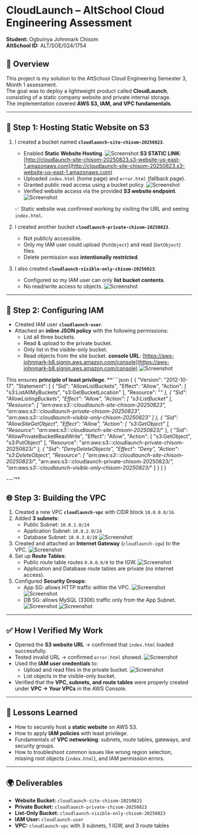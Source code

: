 # CloudLaunch – AltSchool Cloud Engineering Assessment

**Student:** Ogbuinya Johnmark Chisom  
**AltSchool ID:** ALT/SOE/024/1754

## 📌 Overview
This project is my solution to the AltSchool Cloud Engineering Semester 3, Month 1 assessment.  
The goal was to deploy a lightweight product called **CloudLaunch**, consisting of a static company website and private internal storage.  
The implementation covered **AWS S3, IAM, and VPC fundamentals**.

---

## 🚀 Step 1: Hosting Static Website on S3
1. I created a bucket named **`cloudlaunch-site-chisom-20250823`**.
   - Enabled **Static Website Hosting**.
     ![Screenshot](screenshot/Image7.png)
  **S3 STATIC LINK**: [http://cloudlaunch-site-chisom-20250823.s3-website-us-east-1.amazonaws.com](http://cloudlaunch-site-chisom-20250823.s3-website-us-east-1.amazonaws.com)
   - Uploaded `index.html` (home page) and `error.html` (fallback page).
   - Granted public read access using a bucket policy.
      ![Screenshot](screenshot/Image5.png)
   - Verified website access via the provided **S3 website endpoint**.
      ![Screenshot](screenshot/image13.png)

   ✅ Static website was confirmed working by visiting the URL and seeing `index.html`.

2. I created another bucket **`cloudlaunch-private-chisom-20250823`**.
   - Not publicly accessible.
   - Only my IAM user could upload (`PutObject`) and read (`GetObject`) files.
   - Delete permission was **intentionally restricted**.

3. I also created **`cloudlaunch-visible-only-chisom-20250823`**.
   - Configured so my IAM user can only **list bucket contents**.
   - No read/write access to objects.
     ![Screenshot](screenshot/Image6.png)

---

## 🔑 Step 2: Configuring IAM
- Created IAM user **`cloudlaunch-user`**.
- Attached an **inline JSON policy** with the following permissions:
  - List all three buckets.
  - Read & upload to the private bucket.
  - Only list in the visible-only bucket.
  - Read objects from the site bucket.
   **console URL**: [https://aws-johnmark-b8.signin.aws.amazon.com/console](https://aws-johnmark-b8.signin.aws.amazon.com/console)
![Screenshot](screenshot/Image9.png)

This ensures **principle of least privilege**.
**'```json
{
	{
  "Version": "2012-10-17",
  "Statement": [
    {
      "Sid": "AllowListBuckets",
      "Effect": "Allow",
      "Action": [
        "s3:ListAllMyBuckets",
        "s3:GetBucketLocation"
      ],
      "Resource": "*"
    },
    {
      "Sid": "AllowListingBuckets",
      "Effect": "Allow",
      "Action": [
        "s3:ListBucket"
      ],
      "Resource": [
        "arn:aws:s3:::cloudlaunch-site-chisom-20250823",
        "arn:aws:s3:::cloudlaunch-private-chisom-20250823",
        "arn:aws:s3:::cloudlaunch-visible-only-chisom-20250823"
      ]
    },
    {
      "Sid": "AllowSiteGetObject",
      "Effect": "Allow",
      "Action": [
        "s3:GetObject"
      ],
      "Resource": "arn:aws:s3:::cloudlaunch-site-chisom-20250823/*"
    },
    {
      "Sid": "AllowPrivateBucketReadWrite",
      "Effect": "Allow",
      "Action": [
        "s3:GetObject",
        "s3:PutObject"
      ],
      "Resource": "arn:aws:s3:::cloudlaunch-private-chisom-20250823/*"
    },
    {
      "Sid": "DenyDeleteObjects",
      "Effect": "Deny",
      "Action": "s3:DeleteObject",
      "Resource": [
        "arn:aws:s3:::cloudlaunch-site-chisom-20250823/*",
        "arn:aws:s3:::cloudlaunch-private-chisom-20250823/*",
        "arn:aws:s3:::cloudlaunch-visible-only-chisom-20250823/*"
      ]
    }
  ]
}


---'**

## 🌐 Step 3: Building the VPC
1. Created a new VPC **`cloudlaunch-vpc`** with CIDR block `10.0.0.0/16`.
2. Added **3 subnets**:
   - Public Subnet: `10.0.1.0/24`
   - Application Subnet: `10.0.2.0/24`
   - Database Subnet: `10.0.3.0/28`
     ![Screenshot](screenshot/VPCCREATION.png)
3. Created and attached an **Internet Gateway** (`cloudlaunch-igw`) to the VPC.
    ![Screenshot](screenshot/Image16.png)
4. Set up **Route Tables**:
   - Public route table routes `0.0.0.0/0` to the IGW.
      ![Screenshot](screenshot/Image21.png)
   - Application and Database route tables are private (no internet access).
5. Configured **Security Groups**:
   - App SG: allows HTTP traffic within the VPC.
      ![Screenshot](screenshot/Image22.png)
      ![Screenshot](screenshot/Image23.png)
   - DB SG: allows MySQL (3306) traffic only from the App Subnet.
      ![Screenshot](screenshot/Image24.png)
      ![Screenshot](screenshot/Image25.png)

---

## ✅ How I Verified My Work
- Opened the **S3 website URL** → confirmed that `index.html` loaded successfully.
- Tested invalid URL → confirmed `error.html` showed.
  ![Screenshot](screenshot/Image8.png)
- Used the **IAM user credentials** to:
  - Upload and read files in the private bucket.
     ![Screenshot](screenshot/image14.png)
  - List objects in the visible-only bucket.
- Verified that the **VPC, subnets, and route tables** were properly created under **VPC → Your VPCs** in the AWS Console.

---

## 📖 Lessons Learned
- How to securely host a **static website** on AWS S3.
- How to apply **IAM policies** with least privilege.
- Fundamentals of **VPC networking**: subnets, route tables, gateways, and security groups.
- How to troubleshoot common issues like wrong region selection, missing root objects (`index.html`), and IAM permission errors.

---

## 🌍 Deliverables
- **Website Bucket:** `cloudlaunch-site-chisom-20250823`
- **Private Bucket:** `cloudlaunch-private-chisom-20250823`
- **List-Only Bucket:** `cloudlaunch-visible-only-chisom-20250823`
- **IAM User:** `cloudlaunch-user`
- **VPC:** `cloudlaunch-vpc` with 3 subnets, 1 IGW, and 3 route tables

